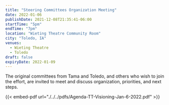 ```yaml
---
title: "Steering Committees Organization Meeting"
date: 2022-01-06
publishDate: 2021-12-08T21:35:41-06:00
startTime: "5pm"
endTime: "7pm"
location: "Wieting Theatre Community Room"
city: "Toledo, IA"
venues:
  - Wieting Theatre
  - Toledo
draft: false
expiryDate: 2022-01-09
---
```


The original committees from Tama and Toledo, and others who wish to join the effort, are invited to meet and discuss organization, priorities, and next steps.

{{< embed-pdf url="./../../pdfs/Agenda-TT-Visioning-Jan-6-2022.pdf" >}}
